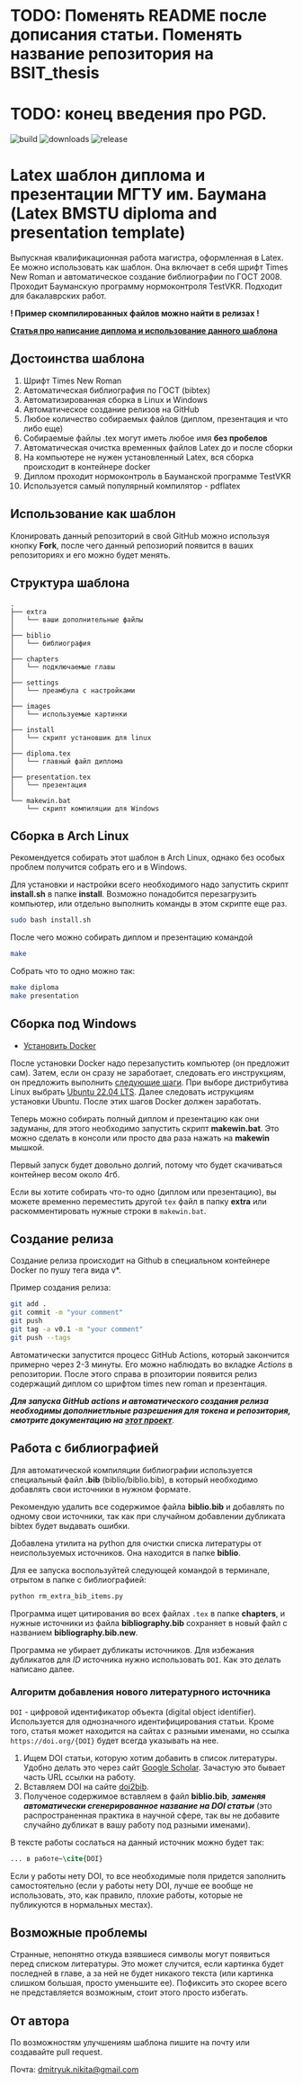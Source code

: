 # TODO: Поменять README после дописания статьи. Поменять название репозитория на BSIT_thesis
# TODO: конец введения про PGD.

![build](https://img.shields.io/github/actions/workflow/status/NikitaDmitryuk/ThesisMagistr/main.yml)
![downloads](https://img.shields.io/github/downloads/NikitaDmitryuk/ThesisMagistr/total)
![release](https://img.shields.io/github/v/release/NikitaDmitryuk/ThesisMagistr?display_name=tag)

# Latex шаблон диплома и презентации МГТУ им. Баумана (Latex BMSTU diploma and presentation template)

Выпускная квалификационная работа магистра, оформленная в Latex. Ее можно использовать как шаблон.
Она включает в себя шрифт Times New Roman и автоматическое создание библиографии по ГОСТ 2008.
Проходит Бауманскую программу нормоконтроля TestVKR. Подходит для бакалаврских работ.

**! Пример скомпилированных файлов можно найти в релизах !**

[**Статья про написание диплома и использование данного шаблона**](https://habr.com/ru/post/692596/)

## Достоинства шаблона

1. Шрифт Times New Roman
2. Автоматическая библиография по ГОСТ (bibtex)
3. Автоматизированная сборка в Linux и Windows
4. Автоматическое создание релизов на GitHub
5. Любое количество собираемых файлов (диплом, презентация и что либо еще)
6. Собираемые файлы .tex могут иметь любое имя **без пробелов**
7. Автоматическая очистка временных файлов Latex до и после сборки
8. На компьютере не нужен установленный Latex, вся сборка происходит в контейнере docker
9. Диплом проходит нормоконтроль в Бауманской программе TestVKR
10. Используется самый популярный компилятор - pdflatex

## Использование как шаблон

Клонировать данный репозиторий в свой GitHub можно используя кнопку **Fork**, после чего данный репозиорий появится в ваших репозиториях и его можно будет менять.

## Структура шаблона

```
.
├── extra
│   └── ваши дополнительные файлы
│
├── biblio
│   └── библиография
│
├── chapters
│   └── подключаемые главы
│
├── settings
│   └── преамбула с настройками
│
├── images
│   └── используемые картинки
│
├── install
│   └── скрипт установшик для linux
│
├── diploma.tex
│   └── главный файл диплома
│
├── presentation.tex
│   └── презентация
│
└── makewin.bat
    └── скрипт компиляции для Windows
```

## Сборка в Arch Linux

Рекомендуется собирать этот шаблон в Arch Linux, однако без особых проблем получится собрать его и в Windows.

Для установки и настройки всего необходимого надо запустить скрипт **install.sh** в папке **install**.
Возможно понадобится перезагрузить компьютер, или отдельно выполнить команды в этом скрипте еще раз.

```bash
sudo bash install.sh
```

После чего можно собирать диплом и презентацию командой

```bash
make
```

Собрать что то одно можно так:

```bash
make diploma
make presentation
```

## Сборка под Windows

- [Установить Docker](https://docs.docker.com/desktop/install/windows-install/)

После установки Docker надо перезапустить компьютер (он предложит сам).
Затем, если он сразу не заработает, следовать его инструкциям, он предложить выполнить [следующие шаги](https://docs.microsoft.com/ru-ru/windows/wsl/install-manual#step-4---download-the-linux-kernel-update-package).
При выборе дистрибутива Linux выбрать [Ubuntu 22.04 LTS](https://www.microsoft.com/store/apps/9PN20MSR04DW).
Далее следовать иструкциям установки Ubuntu.
После этих шагов Docker должен заработать.

Теперь можно собирать полный диплом и презентацию как они задуманы, для этого необходимо запустить скрипт **makewin.bat**.
Это можно сделать в консоли или просто два раза нажать на **makewin** мышкой.

Первый запуск будет довольно долгий, потому что будет скачиваться контейнер весом около 4гб.

Если вы хотите собирать что-то одно (диплом или презентацию), вы можете временно переместить другой `tex` файл в папку **extra** или раскомментировать нужные строки в `makewin.bat`.

## Создание релиза

Создание релиза происходит на Github в специальном контейнере Docker по пушу тега вида v*. 

Пример создания релиза:

```bash
git add .
git commit -m "your comment"
git push
git tag -a v0.1 -m "your comment"
git push --tags
```

Автоматически запустится процесс GitHub Actions, который закончится примерно через 2-3 минуты. Его можно наблюдать во вкладке *Actions* в репозитории. 
После этого справа в рпозитории появится релиз содержащий диплом со шрифтом times new roman и презентация.

***Для запуска GitHub actions и автоматического создания релиза необходимы дополниетльные разрешения для токена и репозитория, смотрите документацию на [этот проект](https://github.com/softprops/action-gh-release)***.

## Работа с библиографией

Для автоматической компиляции библиографии используется специальный файл **.bib** (biblio/biblio.bib), в который необходимо добавлять свои источники в нужном формате.

Рекомендую удалить все содержимое файла **biblio.bib** и добавлять по одному свои источники, так как при случайном добавлении дубликата bibtex будет выдавать ошибки.

Добавлена утилита на python для очистки списка литературы от неиспользуемых источников. Она находится в папке **biblio**.

Для ее запуска воспользуйтей следующей командой в терминале, отрытом в папке с библиографией:

```bash
python rm_extra_bib_items.py
```

Программа ищет цитирования во всех файлах `.tex` в папке **chapters**, и нужные источники из файла **bibliography.bib** сохраняет в новый файл с названием **bibliography.bib.new**.

Программа не убирает дубликаты источников. Для избежания дубликатов для *ID* источника нужно использовать `DOI`. Как это делать написано далее.

### Алгоритм добавления нового литературного источника

`DOI` - цифровой идентификатор объекта (digital object identifier). Используется для однозначного идентифицирования статьи. Кроме того, статья может находится на сайтах с разными именами, но ссылка `https://doi.org/{DOI}` будет всегда указывать на нее.

1. Ищем DOI статьи, которую хотим добавить в список литературы. Удобно делать это через сайт [Google Scholar](https://scholar.google.com/). Зачастую это бывает часть URL ссылки на работу.
2. Вставляем DOI на сайте [doi2bib](https://www.doi2bib.org/).
3. Полученое содержимое вставляем в файл **biblio.bib**, ***заменяя автоматически сгенерированное название на DOI статьи*** (это распространенная практика в научной сфере, так вы не добавите случайно дубликат в вашу работу под разными именами).

В тексте работы сослаться на данный источник можно будет так:

```tex
... в работе~\cite{DOI}
```

Если у работы нету DOI, то все необходимые поля придется заполнить самостоятельно (если у работы нету DOI, лучше ее вообще не использовать, это, как правило, плохие работы, которые не публикуются в нормальных местах).

## Возможные проблемы

Странные, непонятно откуда взявшиеся символы могут появиться перед списком литературы.
Это может случится, если картинка будет последней в главе, а за ней не будет никакого текста (или картинка слишком большая, просто уменьшите ее).
Пофиксить это скорее всего не представляется возможным, стоит этого просто избегать.

## От автора

По возможностям улучшениям шаблона пишите на почту или создавайте pull request.

Почта: [dmitryuk.nikita@gmail.com](dmitryuk.nikita@gmail.com)
